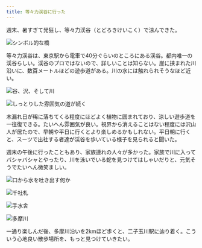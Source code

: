 ```yaml
---
title: 等々力渓谷に行った
---
```

週末、暑すぎて発狂し、等々力渓谷（とどろきけいこく）で涼んできた。

![](https://lh3.googleusercontent.com/01jIdYMa7g7bDTiojuNM7FQwqrS1nm30uHE1H2ZWpV1CPO_RHZWU6xbioT0u8ZKxMYyfK9jievKl2J69z2RESwjMlVgsu-lElSIiN3xSj4xWafES1826wZR3kEZ9yccQaCew2pStMSKWtwFKkjQ-6Iwux8uVzJNpr4GpXqEH097QfKXMGEGILOahUqQK8g "シンボル的な橋")

等々力渓谷は、東京駅から電車で40分ぐらいのところにある渓谷。都内唯一の渓谷らしい。渓谷のプロではないので、詳しいことは知らない。崖に挟まれた川沿いに、数百メートルほどの遊歩道がある。川の水には触れられそうなほど近い。

![](https://lh4.googleusercontent.com/njuwQxBtA8QoQPZBoq5OWFRZvlcjxSCIROTVJNZS3b8PA1D6j4goMVv8O64OlfO-ef2lIqW7Y9tq8fOBi90JWUmNmd2z4Txry1YGXLD9irXAinHX_q_d1ZMW8qspUjhdRhrTjDxfLmp8qnY76rTEuSekS-CK7DX3b7BUIR2wcw7ZrRQSGaY3xcx4Zl_q8w "谷、沢、そして川")

![](https://lh6.googleusercontent.com/gBbqwTpJr_vSD9EOYA0CSYJ7psk_a_x-xeOZBed_ZdJ8INh8JSAUI5VyaLKbHRx1NgUZJnMu2eP9AsmmzbTGNPVQbOyx1Sth9kd8a3up4Y4ffAzB8bIV-Neq_bmbqT4GImBY_Reck2QJF9BMGskR5kI7PdZc7qnwHmqXY0L5_FQgXg1vhdOk35urHNA8Ng "しっとりした雰囲気の道が続く")

木漏れ日が稀に落ちてくる程度にほどよく植物に囲まれており、涼しい遊歩道を一往復できる。たいへん雰囲気が良い。視界から消えることはない程度には沢山人が居たので、早朝や平日に行くとより楽しめるかもしれない。平日朝に行くと、スーツで出社する者達が渓谷を歩いている様子を見られると聞いた。

週末の午後に行ったこともあり、家族連れの人々が多かった。家族で川に入ってバシャバシャとやったり、川を泳いでいる蛇を見つけてはしゃいだりと、元気そうでたいへん微笑ましい。

![](https://lh5.googleusercontent.com/bXd5n3-u8E34sO5fHaDNB_Dh2AIg9NawzQOZWFhUd3yRVx7GzzN-HvaNVQVwPqWqWId-OiqUMD_C01gty8mzMru9kac_4OdMEQXALV1xjWLATNz5YlAI2pG0W1VB9QOz7waxEN2wIIYtUzZ3wZHg1xmJef3D-wDcoDvjJawQ5zXPxYjXnUihMtJe671nMQ "口から水を吐き出す何か")

![](https://lh4.googleusercontent.com/RHN3quqSlP-i-gLe5sXaeZSDj8KhgMAgkdTlW5Vq_wiP2OFR8XlkrhPpu4Iq341VEH5RyRfbvAF0w7LYtIaRbdovcD-xpoy9VB2wM2UfbdoyGxfYvgZ6NSUiW1cSqJ3aA9KgzSzImVKFKZ4xoanYpbQlqBTGCDpcVhBt-wQNMtqhTfAJhc3kTMVCfcraew "千社札")

![](https://lh4.googleusercontent.com/rm4wa9yST-zqa-_mOYXyRBU9UKBddxhXrYmgmJUIIzGvTaQ0Zp2z2oEGN3wI_JRmfWKf1Q5-mMSoDcMX9owMs0Nq0GIx275oSfeiZKu0GDdmxKp-7e6bpvZBlQtDTZXQYtFylcscN5ppNmWgPJbbKqI_4hHGCrQlW3Ggax9vL_zMb5Pxbfy9o8OaHCrp3g "手水舎")

![](https://lh4.googleusercontent.com/L7a_b76jo6bSzx9qLToLtBxIW85DmpaizU7PL4AYvnpOWxMgvZq0Og-qhEw-rYn_--dl65Ztip5mzCsklU1b51U24VorOg15qgjAXicB6t0mzskcaVkCREKqAeO7unl-Yc7ff-6pCLsdOpPNU5Iy9Ah9v0VDe8cnKeKf_FJhNE_XOjNbiFq74c9Val0uVA "多摩川")

一通り楽しんだ後、多摩川沿いを2kmほど歩くと、二子玉川駅に辿り着く。こういう心地良い散歩場所を、もっと見つけていきたい。
